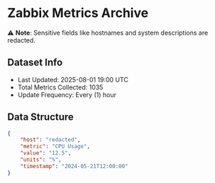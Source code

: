 # Zabbix Metrics Archive

⚠️ **Note**: Sensitive fields like hostnames and system descriptions are redacted.

## Dataset Info
- Last Updated: 2025-08-01 19:00 UTC
- Total Metrics Collected: 1035
- Update Frequency: Every (1) hour

## Data Structure
```json
{
    "host": "redacted",
    "metric": "CPU Usage",
    "value": "12.5",
    "units": "%",
    "timestamp": "2024-05-21T12:00:00"
}
```
